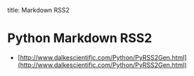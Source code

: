 title: Markdown RSS2

# Python Markdown RSS2

* [http://www.dalkescientific.com/Python/PyRSS2Gen.html](http://www.dalkescientific.com/Python/PyRSS2Gen.html)

